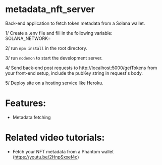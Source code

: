 # metadata_nft_server
Back-end application to fetch token metadata from a Solana wallet.

1/ Create a .env file and fill in the following variable:  
SOLANA_NETWORK=

2/ run `npm install` in the root directory.

3/ run `nodemon` to start the development server.

4/ Send back-end post requests to http://localhost:5000/getTokens from your front-end setup, include the pubKey string in request's body.

5/ Deploy site on a hosting service like Heroku.

# Features:  
- Metadata fetching

# Related video tutorials:  
- Fetch your NFT metadata from a Phantom wallet (https://youtu.be/2HnpSxxef4c)
